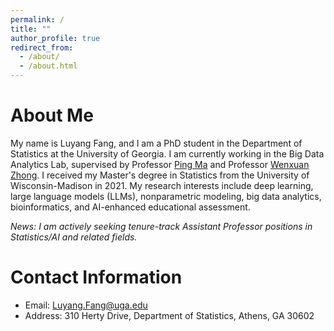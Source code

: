 ```yaml
---
permalink: /
title: ""
author_profile: true
redirect_from: 
  - /about/
  - /about.html
---
```


About Me
======
My name is Luyang Fang, and I am a PhD student in the Department of Statistics at the University of Georgia. I am currently working in the Big Data Analytics Lab, supervised by Professor [Ping Ma](https://bdalpingio.github.io/) and Professor [Wenxuan Zhong](https://zhonglabuga.github.io/). I received my Master's degree in Statistics from the University of Wisconsin-Madison in 2021. My research interests include deep learning, large language models (LLMs), nonparametric modeling, big data analytics, bioinformatics, and AI-enhanced educational assessment.


*News: I am actively seeking tenure-track Assistant Professor positions in Statistics/AI and related fields.*

Contact Information
======
- Email: Luyang.Fang@uga.edu
- Address: 310 Herty Drive, Department of Statistics, Athens, GA 30602



